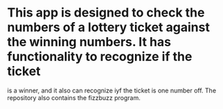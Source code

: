 # This app is designed to check the numbers of a lottery ticket against the winning numbers. It has functionality to recognize if the ticket
is a winner, and it also can recognize iyf the ticket is one number off. The repository also contains the fizzbuzz program.
